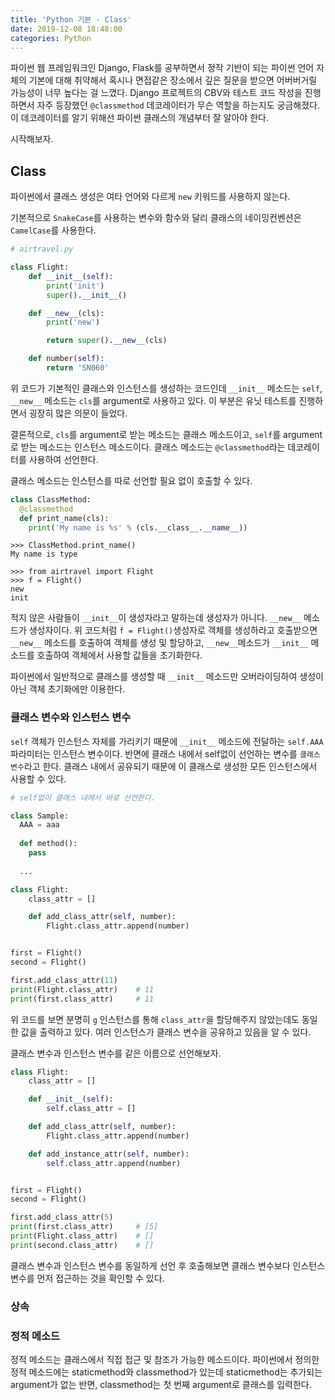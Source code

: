 ```yaml
---
title: 'Python 기본 - Class'
date: 2019-12-08 18:48:00
categories: Python
---
```


파이썬 웹 프레임워크인 Django, Flask를 공부하면서 정작 기반이 되는 파이썬 언어 자체의 기본에 대해 취약해서 혹시나 면접같은 장소에서 깊은 질문을 받으면 어버버거릴 가능성이 너무 높다는 걸 느꼈다. Django 프로젝트의 CBV와 테스트 코드 작성을 진행하면서 자주 등장했던 `@classmethod` 데코레이터가 무슨 역할을 하는지도 궁금해졌다. 이 데코레이터를 알기 위해선 파이썬 클래스의 개념부터 잘 알아야 한다.

시작해보자.



## Class

파이썬에서 클래스 생성은 여타 언어와 다르게 `new` 키워드를 사용하지 않는다.

기본적으로 `SnakeCase`를 사용하는 변수와 함수와 달리 클래스의 네이밍컨벤션은 `CamelCase`를 사용한다.  

```python
# airtravel.py

class Flight:
    def __init__(self):
        print('init')
        super().__init__()

    def __new__(cls):
        print('new')

        return super().__new__(cls)

    def number(self):
        return 'SN060'
```

 위 코드가 기본적인 클래스와 인스턴스를 생성하는 코드인데 `__init__` 메소드는 `self`, `__new__` 메소드는 `cls`를 argument로 사용하고 있다. 이 부분은 유닛 테스트를 진행하면서 굉장히 많은 의문이 들었다.

결론적으로, `cls`를 argument로 받는 메소드는 클래스 메소드이고, `self`를 argument로 받는 메소드는 인스턴스 메소드이다. 클래스 메소드는 `@classmethod`라는 데코레이터를 사용하여 선언한다.

클래스 메소드는 인스턴스를 따로 선언할 필요 없이 호출할 수 있다.

```python
class ClassMethod:
  @classmethod
  def print_name(cls):
    print('My name is %s' % (cls.__class__.__name__))
```

```
>>> ClassMethod.print_name()
My name is type
```



```
>>> from airtravel import Flight
>>> f = Flight()
new
init
```



적지 않은 사람들이 `__init__`이 생성자라고 말하는데 생성자가 아니다. `__new__` 메소드가 생성자이다. 위 코드처럼 `f = Flight()`생성자로 객체를 생성하라고 호출받으면 `__new__` 메소드를 호출하여 객체를 생성 및 할당하고, `__new__`메소드가   `__init__` 메소드를 호출하여 객체에서 사용할 값들을 초기화한다.

파이썬에서 일반적으로 클래스를 생성할 때 `__init__` 메소드만 오버라이딩하여 생성이 아닌 객체 초기화에만 이용한다.



### 클래스 변수와 인스턴스 변수

`self` 객체가 인스턴스 자체를 가리키기 때문에  `__init__` 메소드에 전달하는 `self.AAA` 파라미터는 인스턴스 변수이다. 반면에 클래스 내에서 self없이 선언하는 변수를 `클래스 변수`라고 한다. 클래스 내에서 공유되기 때문에 이 클래스로 생성한 모든 인스턴스에서 사용할 수 있다.



```python
# self없이 클래스 내에서 바로 선언한다.

class Sample:
  AAA = aaa
  
  def method():
    pass
  
  ...
```



```python
class Flight:
    class_attr = []

    def add_class_attr(self, number):
        Flight.class_attr.append(number)


first = Flight()
second = Flight()

first.add_class_attr(11)
print(Flight.class_attr)	# 11
print(first.class_attr)		# 11
```



위 코드를 보면 분명히 `g` 인스턴스를 통해 `class_attr`을 할당해주지 않았는데도 동일한 값을 출력하고 있다. 여러 인스턴스가 클래스 변수을 공유하고 있음을 알 수 있다.



클래스 변수과 인스턴스 변수를 같은 이름으로 선언해보자.

```python
class Flight:
    class_attr = []

    def __init__(self):
        self.class_attr = []

    def add_class_attr(self, number):
        Flight.class_attr.append(number)

    def add_instance_attr(self, number):
        self.class_attr.append(number)


first = Flight()
second = Flight()

first.add_class_attr(5)
print(first.class_attr)		# [5]
print(Flight.class_attr)	# []
print(second.class_attr)	# []
```



클래스 변수과 인스턴스 변수를 동일하게 선언 후 호출해보면 클래스 변수보다 인스턴스 변수를 먼저 접근하는 것을 확인할 수 있다.



### 상속





### 정적 메소드

정적 메소드는 클래스에서 직접 접근 및 참조가 가능한 메소드이다. 파이썬에서 정의한 정적 메소드에는 staticmethod와 classmethod가 있는데 staticmethod는 추가되는 argument가 없는 반면, classmethod는 첫 번째 argument로 클래스를 입력한다.

